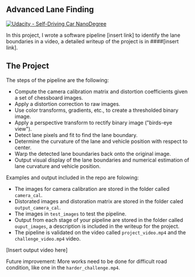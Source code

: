 ## Advanced Lane Finding
[![Udacity - Self-Driving Car NanoDegree](https://s3.amazonaws.com/udacity-sdc/github/shield-carnd.svg)](http://www.udacity.com/drive)

In this project, I wrote a software pipeline [insert link] to identify the lane boundaries in a video, a detailed writeup of the project is in ####[insert link]. 

The Project
---

The steps of the pipeline are the following:

* Compute the camera calibration matrix and distortion coefficients given a set of chessboard images.
* Apply a distortion correction to raw images.
* Use color transforms, gradients, etc., to create a thresholded binary image.
* Apply a perspective transform to rectify binary image ("birds-eye view").
* Detect lane pixels and fit to find the lane boundary.
* Determine the curvature of the lane and vehicle position with respect to center.
* Warp the detected lane boundaries back onto the original image.
* Output visual display of the lane boundaries and numerical estimation of lane curvature and vehicle position.

Examples and output included in the repo are folowing:

* The images for camera calibration are stored in the folder called `camera_cal`.  
* Distorated images and distoration matrix are stored in the folder caled `output_camera_cal`.
* The images in `test_images` to test the pipeline.  
* Output from each stage of your pipeline are stored in the folder called `ouput_images`, a description is included in the writeup for the project.
* The pipeline is validated on the video called `project_video.mp4` and the `challenge_video.mp4` video.

[Insert output video here]


Future improvement:
More works need to be done for difficult road condition, like one in the `harder_challenge.mp4`.
